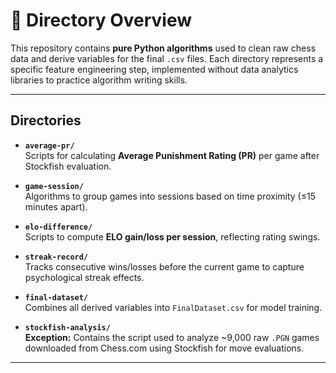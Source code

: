 # 📂 Directory Overview

This repository contains **pure Python algorithms** used to clean raw chess data and derive variables for the final `.csv` files. Each directory represents a specific feature engineering step, implemented without data analytics libraries to practice algorithm writing skills.

---

## **Directories**
- **`average-pr/`**  
  Scripts for calculating **Average Punishment Rating (PR)** per game after Stockfish evaluation.

- **`game-session/`**  
  Algorithms to group games into sessions based on time proximity (≤15 minutes apart).

- **`elo-difference/`**  
  Scripts to compute **ELO gain/loss per session**, reflecting rating swings.

- **`streak-record/`**  
  Tracks consecutive wins/losses before the current game to capture psychological streak effects.

- **`final-dataset/`**  
  Combines all derived variables into `FinalDataset.csv` for model training.

- **`stockfish-analysis/`**  
  **Exception:** Contains the script used to analyze ~9,000 raw `.PGN` games downloaded from Chess.com using Stockfish for move evaluations.

---
